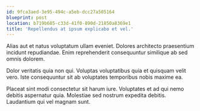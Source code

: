 ```yaml
---
id: 9fca3aed-3e95-494c-a5eb-dcc27a505164
blueprint: post
location: b719b685-c33d-41f0-890d-21850a8369e1
title: 'Repellendus at ipsum explicabo et vel.'
---
```

Alias aut et natus voluptatum ullam eveniet. Dolores architecto praesentium incidunt repudiandae. Enim reprehenderit consequuntur similique ab sed omnis dolorem.

Dolor veritatis quia non qui. Voluptas voluptatibus quia et quisquam velit vero. Iste consequuntur sit ab voluptates temporibus nobis maxime ea.

Placeat sint modi consectetur sit harum iure. Voluptates et ad qui nemo debitis aspernatur quia. Molestiae sed nostrum expedita debitis. Laudantium qui vel magnam sunt.
